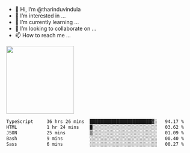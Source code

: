 - 👋 Hi, I’m @tharinduvindula
- 👀 I’m interested in ...
- 🌱 I’m currently learning ...
- 💞️ I’m looking to collaborate on ...
- 📫 How to reach me ...

<!---
tharinduvindula/tharinduvindula is a ✨ special ✨ repository because its `README.md` (this file) appears on your GitHub profile.
You can click the Preview link to take a look at your changes.
--->

<img height="180em" src="https://github-readme-stats.vercel.app/api?username=tharinduvindula&show_icons=true&hide_border=false&&count_private=true&include_all_commits=true" />


<!--START_SECTION:waka-->

```txt
TypeScript     36 hrs 26 mins  ███████████████████████▓░   94.17 %
HTML           1 hr 24 mins    █░░░░░░░░░░░░░░░░░░░░░░░░   03.62 %
JSON           25 mins         ▒░░░░░░░░░░░░░░░░░░░░░░░░   01.09 %
Bash           9 mins          ░░░░░░░░░░░░░░░░░░░░░░░░░   00.40 %
Sass           6 mins          ░░░░░░░░░░░░░░░░░░░░░░░░░   00.27 %
```

<!--END_SECTION:waka-->
